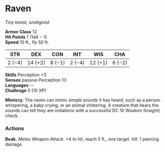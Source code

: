 # Raven 
_Tiny beast, unaligned_

**Armor Class** 12    
**Hit Points** 1 (1d4 − 1)    
**Speed** 10 ft., fly 50 ft. 

| STR     | DEX     | CON     | INT     | WIS     | CHA     |
|---------|---------|---------|---------|---------|---------|
| 2 (−4)  | 14 (+2) | 8 (−1)  | 2 (−4)  | 12 (+1) | 6 (−2)  |  

**Skills** Perception +3    
**Senses** passive Perception 13    
**Languages** --    
**Challenge** 0 (10 XP) 

**Mimicry.** The raven can mimic simple sounds it has heard, such as a person whispering, a baby crying, or an animal chittering. A creature that hears the sounds can tell they are imitations with a successful DC 10 Wisdom (Insight) check. 

### Actions 
**Beak.** _Melee Weapon Attack:_ +4 to hit, reach 5 ft., one target. _Hit:_ 1 piercing damage.
